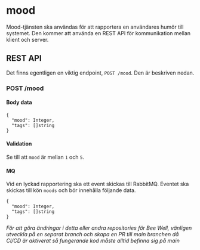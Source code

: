 # mood
Mood-tjänsten ska användas för att rapportera en användares humör till systemet. Den kommer att använda en REST API för kommunikation mellan klient och server.
## REST API
Det finns egentligen en viktig endpoint, `POST /mood`. Den är beskriven nedan.
### POST /mood
#### Body data
```
{
  "mood": Integer,
  "tags": []string
}
```
#### Validation
Se till att `mood` är mellan `1` och `5`.
#### MQ
Vid en lyckad rapportering ska ett event skickas till RabbitMQ. Eventet ska skickas till kön `moods` och bör innehålla följande data.
```
{
  "mood": Integer,
  "tags": []string
}
```
*För att göra ändringar i detta eller andra repositories för Bee Well, vänligen utveckla på en separat branch och skapa en PR till main branchen då CI/CD är aktiverat så fungerande kod måste alltid befinna sig på main*
